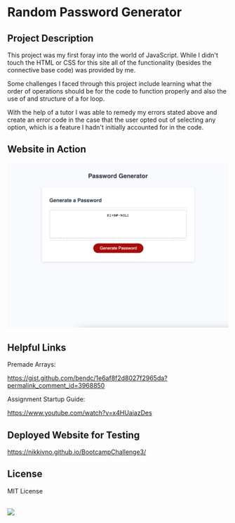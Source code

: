 # Random Password Generator

## Project Description

This project was my first foray into the world of JavaScript. While I didn't touch the HTML or CSS for this site all of the functionality (besides the connective base code) was provided by me.

Some challenges I faced through this project include learning what the order of operations should be for the code to function properly and also the use of and structure of a for loop.

With the help of a tutor I was able to remedy my errors stated above and create an error code in the case that the user opted out of selecting any option, which is a feature I hadn't initially accounted for in the code. 


## Website in Action

<img src="Assets/website-preview.png">

## Helpful Links

Premade Arrays:

https://gist.github.com/bendc/1e6af8f2d8027f2965da?permalink_comment_id=3968850 

Assignment Startup Guide:

https://www.youtube.com/watch?v=x4HUaiazDes





## Deployed Website for Testing

https://nikkivno.github.io/BootcampChallenge3/


## License

MIT License
<br><br>

<img src="https://img.shields.io/badge/JavaScript-323330?style=for-the-badge&logo=javascript&logoColor=F7DF1E">
